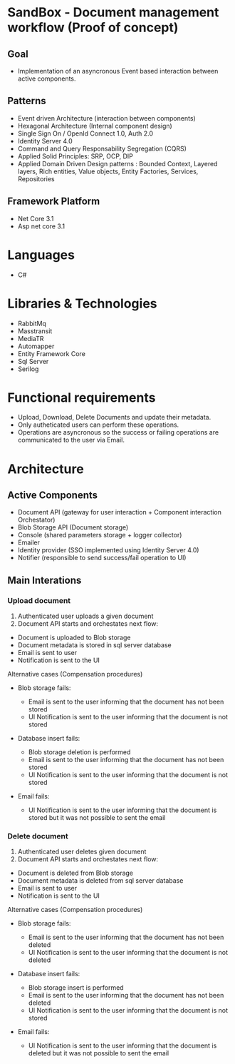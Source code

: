 # SandBox - Document management workflow (Proof of concept)

## Goal

- Implementation of an asyncronous Event based interaction between active components.

## Patterns

- Event driven Architecture (interaction between components)
- Hexagonal Architecture (Internal component design)
- Single Sign On / OpenId Connect 1.0, Auth 2.0
- Identity Server 4.0
- Command and Query Responsability Segregation (CQRS)
- Applied Solid Principles: SRP, OCP, DIP
- Applied Domain Driven Design patterns : Bounded Context, Layered layers, Rich entities, Value objects, Entity Factories, Services, Repositories

## Framework Platform

- Net Core 3.1
- Asp net core 3.1

# Languages

- C#

# Libraries & Technologies

- RabbitMq
- Masstransit
- MediaTR
- Automapper
- Entity Framework Core
- Sql Server
- Serilog



# Functional requirements

- Upload, Download, Delete Documents and update their metadata.
- Only autheticated users can perform these operations.
- Operations are asyncronous so the success or failing operations are communicated to the user via Email.

# Architecture

## Active Components
- Document API (gateway for user interaction + Component interaction Orchestator)
- Blob Storage API (Document storage)
- Console (shared parameters storage + logger collector)
- Emailer
- Identity provider (SSO implemented using Identity Server 4.0)
- Notifier (responsible to send success/fail operation to UI)

## Main Interations

### Upload document

1. Authenticated user uploads a given document
2. Document API starts and orchestates next flow:
  - Document is uploaded to Blob storage
  - Document metadata is stored in sql server database
  - Email is sent to user
  - Notification is sent to the UI

Alternative cases (Compensation procedures)
  - Blob storage fails: 
    - Email is sent to the user informing that the document has not been stored
    - UI Notification is sent to the user informing that the document is not stored

  - Database insert fails: 
    - Blob storage deletion is performed   
    - Email is sent to the user informing that the document has not been stored
    - UI Notification is sent to the user informing that the document is not stored

  - Email fails: 
    - UI Notification is sent to the user informing that the document is stored but it was not possible to sent the email

### Delete document

1. Authenticated user deletes given document
2. Document API starts and orchestates next flow:
  - Document is deleted from Blob storage
  - Document metadata is deleted from sql server database
  - Email is sent to user
  - Notification is sent to the UI

Alternative cases (Compensation procedures)
  - Blob storage fails: 
    - Email is sent to the user informing that the document has not been deleted
    - UI Notification is sent to the user informing that the document is not deleted

  - Database insert fails: 
    - Blob storage insert is performed   
    - Email is sent to the user informing that the document has not been deleted
    - UI Notification is sent to the user informing that the document is not stored

  - Email fails: 
    - UI Notification is sent to the user informing that the document is deleted but it was not possible to sent the email













    




